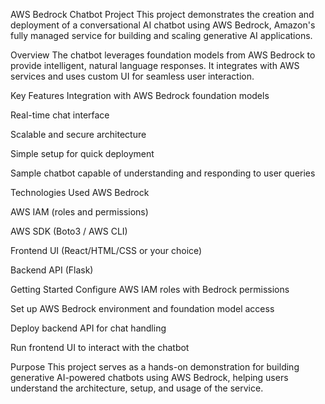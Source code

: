 AWS Bedrock Chatbot Project
This project demonstrates the creation and deployment of a conversational AI chatbot using AWS Bedrock, Amazon's fully managed service for building and scaling generative AI applications.

Overview
The chatbot leverages foundation models from AWS Bedrock to provide intelligent, natural language responses. It integrates with AWS services and uses custom UI for seamless user interaction.

Key Features
Integration with AWS Bedrock foundation models

Real-time chat interface

Scalable and secure architecture

Simple setup for quick deployment

Sample chatbot capable of understanding and responding to user queries

Technologies Used
AWS Bedrock

AWS IAM (roles and permissions)

AWS SDK (Boto3 / AWS CLI)

Frontend UI (React/HTML/CSS or your choice)

Backend API (Flask)

Getting Started
Configure AWS IAM roles with Bedrock permissions

Set up AWS Bedrock environment and foundation model access

Deploy backend API for chat handling

Run frontend UI to interact with the chatbot

Purpose
This project serves as a hands-on demonstration for building generative AI-powered chatbots using AWS Bedrock, helping users understand the architecture, setup, and usage of the service.
